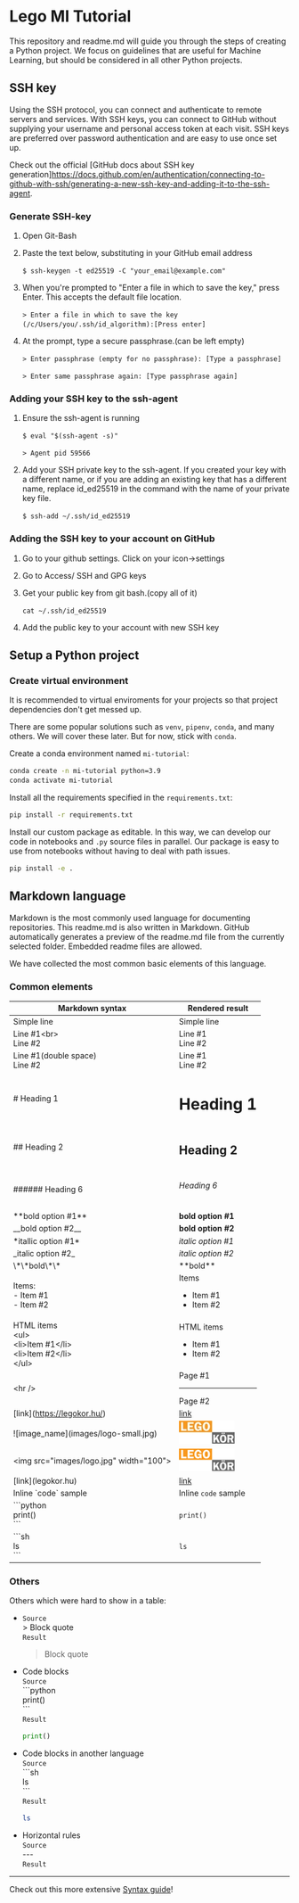 # Lego MI Tutorial

This repository and readme.md will guide you through the steps of creating a Python project. We focus on guidelines that are useful for Machine Learning, but should be considered in all other Python projects.

## SSH key

Using the SSH protocol, you can connect and authenticate to remote servers and services. With SSH keys, you can connect to GitHub without supplying your username and personal access token at each visit. SSH keys are preferred over password authentication and are easy to use once set up.

Check out the official [GitHub docs about SSH key generation]https://docs.github.com/en/authentication/connecting-to-github-with-ssh/generating-a-new-ssh-key-and-adding-it-to-the-ssh-agent.

### Generate SSH-key
1. Open Git-Bash
2. Paste the text below, substituting in your GitHub email address

	`$ ssh-keygen -t ed25519 -C "your_email@example.com"`

3. When you're prompted to "Enter a file in which to save the key," press Enter. This accepts the default file location.

	`> Enter a file in which to save the key (/c/Users/you/.ssh/id_algorithm):[Press enter]`
		
4. At the prompt, type a secure passphrase.(can be left empty)

	`> Enter passphrase (empty for no passphrase): [Type a passphrase]`

	`> Enter same passphrase again: [Type passphrase again]`
		
### Adding your SSH key to the ssh-agent
1. Ensure the ssh-agent is running

	`$ eval "$(ssh-agent -s)"`

	`> Agent pid 59566`

2. Add your SSH private key to the ssh-agent. If you created your key with a different name, or if you are adding an existing key that has a different name, replace id_ed25519 in the command with the name of your private key file.
		
	`$ ssh-add ~/.ssh/id_ed25519`
		
### Adding the SSH key to your account on GitHub
1. Go to your github settings. Click on your icon->settings
2. Go to Access/ SSH and GPG keys
3. Get your public key from git bash.(copy all of it)

	`cat ~/.ssh/id_ed25519`

4. Add the public key to your account with new SSH key


## Setup a Python project


### Create virtual environment

It is recommended to virtual enviroments for your projects so that project dependencies don't get messed up.

There are some popular solutions such as `venv`, `pipenv`, `conda`, and many others. We will cover these later. But for now, stick with `conda`.

Create a conda environment named `mi-tutorial`:
```sh
conda create -n mi-tutorial python=3.9
conda activate mi-tutorial
```

Install all the requirements specified in the `requirements.txt`:
```sh
pip install -r requirements.txt
```

Install our custom package as editable. In this way, we can develop our code in notebooks and `.py` source files in parallel. Our package is easy to use from notebooks without having to deal with path issues.
```sh
pip install -e .
```


## Markdown language

Markdown is the most commonly used language for documenting repositories. This readme.md is also written in Markdown. GitHub automatically generates a preview of the readme.md file from the currently selected folder. Embedded readme files are allowed.

We have collected the most common basic elements of this language.

### Common elements

| Markdown syntax  | Rendered result |
| ----------- | ----------- |
| Simple line | Simple line |
| Line #1\<br><br>Line #2 | Line #1<br>Line #2 |
| Line #1(double space)<br>Line #2 | Line #1<br>Line #2 |
| \# Heading 1 | <h1>Heading 1</h1> |
| \#\# Heading 2 | <h2>Heading 2</h2> |
| \#\#\#\#\#\# Heading 6 | <h6>Heading 6</h6> |
| \*\*bold option #1\*\* | **bold option #1** |
| \_\_bold option #2\_\_ | __bold option #2__ |
| \*itallic option #1\* | *italic option #1* |
| \_italic option #2\_ | _italic option #2_ |
| \\\*\\\*bold\\\*\\\* | \*\*bold\*\* |
| Items:<br>- Item #1<br>- Item #2 | Items <ul><li>Item #1</li><li>Item #2</li></ul>|
| HTML items <br>\<ul><br>\<li>Item #1\</li><br>\<li>Item #2\</li><br>\</ul> | HTML items <ul><li>Item #1</li><li>Item #2</li></ul>|
| \<hr /> | Page #1 <hr /> Page #2|
| \[link](https://legokor.hu/) | [link](https://legokor.hu/) |
| \!\[image_name](images/logo-small.jpg) | ![image_name](images/logo-small.jpg) |
| \<img src="images/logo.jpg" width="100"> | <img src="images/logo.jpg" width="100"> |
| \[link](legokor.hu) | [link](legokor.hu) |
| Inline \`code\` sample | Inline `code` sample |
| \`\`\`python <br>print()<br>\`\`\` | ```print() ``` |
| \`\`\`sh <br>ls<br>\`\`\` | `ls` |


### Others
Others which were hard to show in a table:

-   `Source`  
    \> Block quote  
    `Result`
    > Block quote

-   Code blocks  
    `Source`     
    \`\`\`python  
    print()  
    \`\`\`  
    `Result`
    ```python
    print()
    ```

-   Code blocks in another language  
    `Source`    
    \`\`\`sh  
    ls  
    \`\`\`  
    `Result`
    ```sh
    ls
    ```
-   Horizontal rules  
    `Source`  
    \-\-\-  
    `Result`  
--- 

Check out this more extensive [Syntax guide](https://www.markdownguide.org/basic-syntax/)!
